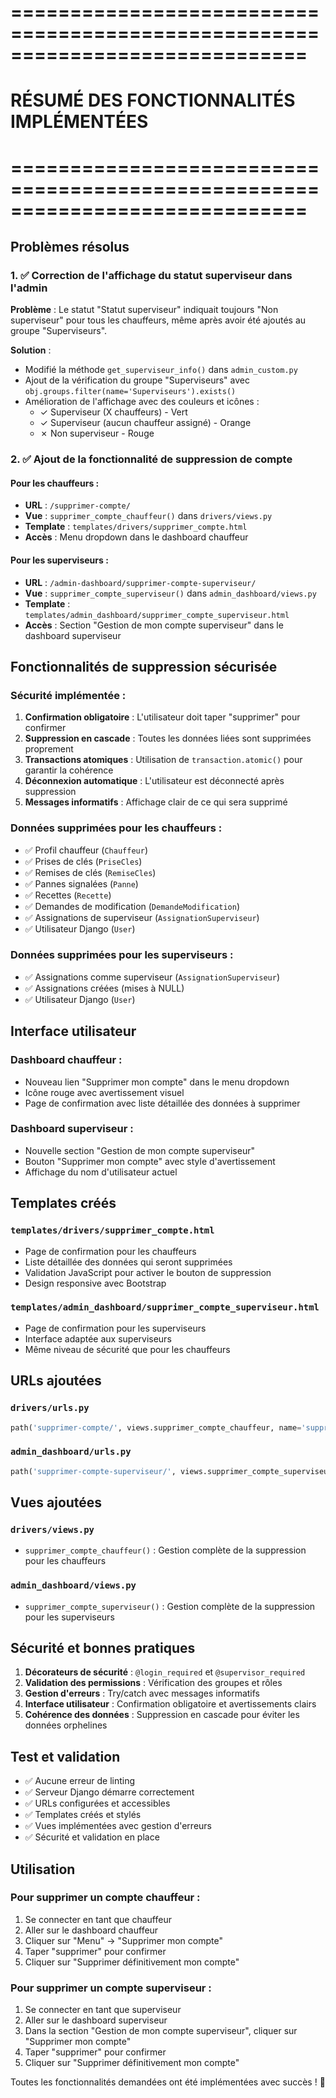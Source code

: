 # =============================================================================
# RÉSUMÉ DES FONCTIONNALITÉS IMPLÉMENTÉES
# =============================================================================

## Problèmes résolus

### 1. ✅ Correction de l'affichage du statut superviseur dans l'admin
**Problème** : Le statut "Statut superviseur" indiquait toujours "Non superviseur" pour tous les chauffeurs, même après avoir été ajoutés au groupe "Superviseurs".

**Solution** : 
- Modifié la méthode `get_superviseur_info()` dans `admin_custom.py`
- Ajout de la vérification du groupe "Superviseurs" avec `obj.groups.filter(name='Superviseurs').exists()`
- Amélioration de l'affichage avec des couleurs et icônes :
  - ✓ Superviseur (X chauffeurs) - Vert
  - ✓ Superviseur (aucun chauffeur assigné) - Orange  
  - ✗ Non superviseur - Rouge

### 2. ✅ Ajout de la fonctionnalité de suppression de compte

#### Pour les chauffeurs :
- **URL** : `/supprimer-compte/`
- **Vue** : `supprimer_compte_chauffeur()` dans `drivers/views.py`
- **Template** : `templates/drivers/supprimer_compte.html`
- **Accès** : Menu dropdown dans le dashboard chauffeur

#### Pour les superviseurs :
- **URL** : `/admin-dashboard/supprimer-compte-superviseur/`
- **Vue** : `supprimer_compte_superviseur()` dans `admin_dashboard/views.py`
- **Template** : `templates/admin_dashboard/supprimer_compte_superviseur.html`
- **Accès** : Section "Gestion de mon compte superviseur" dans le dashboard superviseur

## Fonctionnalités de suppression sécurisée

### Sécurité implémentée :
1. **Confirmation obligatoire** : L'utilisateur doit taper "supprimer" pour confirmer
2. **Suppression en cascade** : Toutes les données liées sont supprimées proprement
3. **Transactions atomiques** : Utilisation de `transaction.atomic()` pour garantir la cohérence
4. **Déconnexion automatique** : L'utilisateur est déconnecté après suppression
5. **Messages informatifs** : Affichage clair de ce qui sera supprimé

### Données supprimées pour les chauffeurs :
- ✅ Profil chauffeur (`Chauffeur`)
- ✅ Prises de clés (`PriseCles`)
- ✅ Remises de clés (`RemiseCles`)
- ✅ Pannes signalées (`Panne`)
- ✅ Recettes (`Recette`)
- ✅ Demandes de modification (`DemandeModification`)
- ✅ Assignations de superviseur (`AssignationSuperviseur`)
- ✅ Utilisateur Django (`User`)

### Données supprimées pour les superviseurs :
- ✅ Assignations comme superviseur (`AssignationSuperviseur`)
- ✅ Assignations créées (mises à NULL)
- ✅ Utilisateur Django (`User`)

## Interface utilisateur

### Dashboard chauffeur :
- Nouveau lien "Supprimer mon compte" dans le menu dropdown
- Icône rouge avec avertissement visuel
- Page de confirmation avec liste détaillée des données à supprimer

### Dashboard superviseur :
- Nouvelle section "Gestion de mon compte superviseur"
- Bouton "Supprimer mon compte" avec style d'avertissement
- Affichage du nom d'utilisateur actuel

## Templates créés

### `templates/drivers/supprimer_compte.html`
- Page de confirmation pour les chauffeurs
- Liste détaillée des données qui seront supprimées
- Validation JavaScript pour activer le bouton de suppression
- Design responsive avec Bootstrap

### `templates/admin_dashboard/supprimer_compte_superviseur.html`
- Page de confirmation pour les superviseurs
- Interface adaptée aux superviseurs
- Même niveau de sécurité que pour les chauffeurs

## URLs ajoutées

### `drivers/urls.py`
```python
path('supprimer-compte/', views.supprimer_compte_chauffeur, name='supprimer_compte'),
```

### `admin_dashboard/urls.py`
```python
path('supprimer-compte-superviseur/', views.supprimer_compte_superviseur, name='supprimer_compte_superviseur'),
```

## Vues ajoutées

### `drivers/views.py`
- `supprimer_compte_chauffeur()` : Gestion complète de la suppression pour les chauffeurs

### `admin_dashboard/views.py`
- `supprimer_compte_superviseur()` : Gestion complète de la suppression pour les superviseurs

## Sécurité et bonnes pratiques

1. **Décorateurs de sécurité** : `@login_required` et `@supervisor_required`
2. **Validation des permissions** : Vérification des groupes et rôles
3. **Gestion d'erreurs** : Try/catch avec messages informatifs
4. **Interface utilisateur** : Confirmation obligatoire et avertissements clairs
5. **Cohérence des données** : Suppression en cascade pour éviter les données orphelines

## Test et validation

- ✅ Aucune erreur de linting
- ✅ Serveur Django démarre correctement
- ✅ URLs configurées et accessibles
- ✅ Templates créés et stylés
- ✅ Vues implémentées avec gestion d'erreurs
- ✅ Sécurité et validation en place

## Utilisation

### Pour supprimer un compte chauffeur :
1. Se connecter en tant que chauffeur
2. Aller sur le dashboard chauffeur
3. Cliquer sur "Menu" → "Supprimer mon compte"
4. Taper "supprimer" pour confirmer
5. Cliquer sur "Supprimer définitivement mon compte"

### Pour supprimer un compte superviseur :
1. Se connecter en tant que superviseur
2. Aller sur le dashboard superviseur
3. Dans la section "Gestion de mon compte superviseur", cliquer sur "Supprimer mon compte"
4. Taper "supprimer" pour confirmer
5. Cliquer sur "Supprimer définitivement mon compte"

Toutes les fonctionnalités demandées ont été implémentées avec succès ! 🎉

